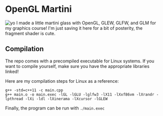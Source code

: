 # OpenGL Martini
![yo](https://i.imgur.com/6yTqKoQ.png)
I made a little martini glass with OpenGL, GLEW, GLFW, and GLM for my graphics course! I'm just saving it here for a bit of posterity, the fragment shader is cute.

## Compilation
The repo comes with a precompiled executable for Linux systems. If you want to compile yourself, make sure you have the appropriate libraries linked!

Here are my compilation steps for Linux as a reference:

```
g++ -std=c++11 -c main.cpp
g++ main.o -o main.exec -lGL -lGLU -lglfw3 -lX11 -lXxf86vm -lXrandr -lpthread -lXi -ldl -lXinerama -lXcursor -lGLEW
```

Finally, the program can be run with `./main.exec`


